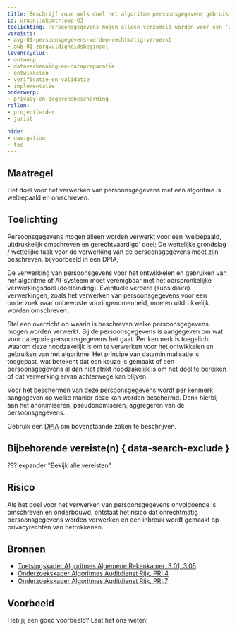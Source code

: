 ```yaml
---
title: Beschrijf voor welk doel het algoritme persoonsgegevens gebruikt en waarom dit mag
id: urn:nl:ak:mtr:owp-03
toelichting: Persoonsgegevens mogen alleen verzameld worden voor een ‘welbepaald, uitdrukkelijk omschreven en gerechtvaardigd’ doel.
vereiste:
- avg-01-persoonsgegevens-worden-rechtmatig-verwerkt
- awb-01-zorgvuldigheidsbeginsel
levenscyclus:
- ontwerp
- dataverkenning-en-datapreparatie
- ontwikkelen
- verificatie-en-validatie
- implementatie
onderwerp:
- privacy-en-gegevensbescherming
rollen:
- projectleider
- jurist

hide:
- navigation
- toc
---
```


<!-- tags -->

## Maatregel

Het doel voor het verwerken van persoonsgegevens met een algoritme is welbepaald en omschreven.

## Toelichting
 Persoonsgegevens mogen alleen worden verwerkt voor een ‘welbepaald, uitdrukkelijk omschreven en gerechtvaardigd’ doel;
De wettelijke grondslag / wettelijke taak voor de verwerking van de persoonsgegevens moet zijn beschreven, bijvoorbeeld in een DPIA;

De verwerking van persoonsgevens voor het ontwikkelen en gebruiken van het algoritme of AI-systeem moet verenigbaar met het oorspronkelijke verwerkingsdoel (doelbinding). Eventuele verdere (subsidiaire) verwerkingen, zoals het verwerken van persoonsgegevens voor een onderzoek naar onbewuste vooringenomenheid, moeten uitdrukkelijk worden omschreven.
  
Stel een overzicht op waarin is beschreven welke persoonsgegevens mogen worden verwerkt.
Bij de persoonsgegevens is aangegeven om wat voor categorie persoonsgegevens het gaat.
Per kenmerk is toegelicht waarom deze noodzakelijk is om te verwerken voor het ontwikkelen en gebruiken van het algoritme.
Het principe van dataminimalisatie is toegepast, wat betekent dat een keuze is gemaakt of een persoonsgegevens al dan niet strikt noodzakelijk is om het doel te bereiken of dat verwerking ervan achterwege kan blijven.

Voor [het beschermen van deze persoonsgegevens](3-dat-05-pseudonimiseren-anonimiseren.md) wordt per kenmerk aangegeven op welke manier deze kan worden beschermd. Denk hierbij aan het anonimiseren, pseudonomiseren, aggregeren van de persoonsgegevens. 

Gebruik een [DPIA](../hulpmiddelen/DPIA.md) om bovenstaande zaken te beschrijven.
  
## Bijbehorende vereiste(n) { data-search-exclude }
??? expander "Bekijk alle vereisten"
    <!-- list_vereisten_on_maatregelen_page -->


## Risico
Als het doel voor het verwerken van persoonsgegevens onvoldoende is omschreven en onderbouwd, ontstaat het risico dat onrechtmatig persoonsgegevens worden verwerken en een inbreuk wordt gemaakt op privacyrechten van betrokkenen.


## Bronnen
- [Toetsingskader Algoritmes Algemene Rekenkamer, 3.01, 3.05](https://www.rekenkamer.nl/onderwerpen/algoritmes/documenten/publicaties/2024/05/15/het-toetsingskader-aan-de-slag)
- [Onderzoekskader Algoritmes Auditdienst Rijk, PRI.4](https://www.rijksoverheid.nl/documenten/rapporten/2023/07/11/onderzoekskader-algoritmes-adr-2023) 
- [Onderzoekskader Algoritmes Auditdienst Rijk, PRI.7](https://www.rijksoverheid.nl/documenten/rapporten/2023/07/11/onderzoekskader-algoritmes-adr-2023) 


## Voorbeeld

Heb jij een goed voorbeeld? Laat het ons weten!
